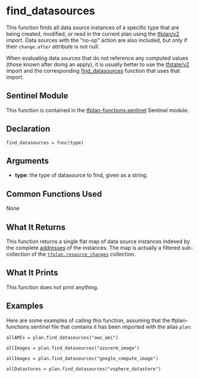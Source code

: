 # find_datasources
This function finds all data source instances of a specific type that are being created, modified, or read in the current plan using the [tfplan/v2](https://www.terraform.io/docs/cloud/sentinel/import/tfplan-v2.html) import. Data sources with the "no-op" action are also included, but only if their `change.after` attribute is not null.

When evaluating data sources that do not reference any computed values (those known after doing an apply), it is usually better to use the [tfstate/v2](https://www.terraform.io/docs/cloud/sentinel/import/tfstate-v2.html) import and the corresponding [find_datasources](../tfstate-functions/find_datasources.md) function that uses that import.

## Sentinel Module
This function is contained in the [tfplan-functions.sentinel](../tfplan-functions.sentinel) Sentinel module.

## Declaration
`find_datasources = func(type)`

## Arguments
* **type**: the type of datasource to find, given as a string.

## Common Functions Used
None

## What It Returns
This function returns a single flat map of data source instances indexed by the complete [addresses](https://www.terraform.io/docs/internals/resource-addressing.html) of the instances. The map is actually a filtered sub-collection of the [`tfplan.resource_changes`](https://www.terraform.io/docs/cloud/sentinel/import/tfplan-v2.html#the-resource_changes-collection) collection.

## What It Prints
This function does not print anything.

## Examples
Here are some examples of calling this function, assuming that the tfplan-functions.sentinel file that contains it has been imported with the alias `plan`:
```
allAMIs = plan.find_datasources("aws_ami")

allImages = plan.find_datasources("azurerm_image")

allImages = plan.find_datasources("google_compute_image")

allDatastores = plan.find_datasources("vsphere_datastore")
```
